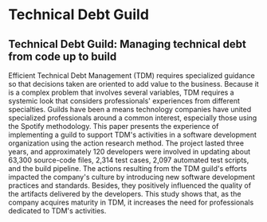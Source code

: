 # Technical Debt Guild
## Technical Debt Guild: Managing technical debt from code up to build

Efficient Technical Debt Management (TDM) requires specialized guidance so that decisions taken are oriented to add value to the business. Because it is a complex problem that involves several variables, TDM requires a systemic look that considers professionals' experiences from different specialties. Guilds have been a means technology companies have united specialized professionals around a common interest, especially those using the Spotify methodology. This paper presents the experience of implementing a guild to support TDM's activities in a software development organization using the action research method. The project lasted three years, and approximately 120 developers were involved in updating about 63,300 source-code files, 2,314 test cases, 2,097 automated test scripts, and the build pipeline. The actions resulting from the TDM guild's efforts impacted the company's culture by introducing new software development practices and standards. Besides, they positively influenced the quality of the artifacts delivered by the developers. This study shows that, as the company acquires maturity in TDM, it increases the need for professionals dedicated to TDM's activities.
